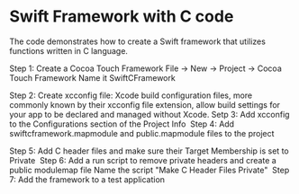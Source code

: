 # Swift Framework with C code

The code demonstrates how to create a Swift framework that utilizes functions written in C language.

Step 1:  Create a Cocoa Touch Framework
File -> New -> Project -> Cocoa Touch Framework
Name it SwiftCFramework

Step 2: Create xcconfig file:
Xcode build configuration files, more commonly known by their xcconfig file extension, allow build settings for your app to be declared and managed without Xcode.
Setp 3: Add xcconfig to the Configurations section of the Project Info
‌
Step 4: Add swiftcframework.mapmodule and public.mapmodule files to the project

Step 5: Add C header files and make sure their Target Membership is set to Private
‌
Step 6: Add a run script to remove private headers and create a public modulemap file
Name the script "Make C Header Files Private"
‌
Step 7: Add the framework to a test application
‌
